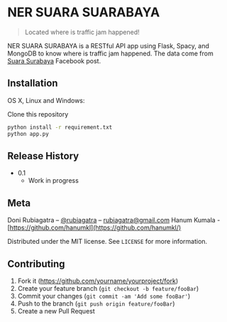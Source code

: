 # NER SUARA SUARABAYA 
> Located where is traffic jam happened! 

NER SUARA SURABAYA is a RESTful API app using Flask, Spacy, and MongoDB to know where is 
traffic jam happened. The data come from [Suara Surabaya](https://www.facebook.com/e100ss) Facebook post.


## Installation

OS X, Linux and Windows:

Clone this repository

```sh
python install -r requirement.txt
python app.py
```

## Release History

* 0.1
    * Work in progress

## Meta

Doni Rubiagatra – [@rubiagatra](https://twitter.com/rubiagatra) – rubiagatra@gmail.com
Hanum Kumala - [https://github.com/hanumkl](https://github.com/hanumkl/)

Distributed under the MIT license. See ``LICENSE`` for more information.


## Contributing

1. Fork it (<https://github.com/yourname/yourproject/fork>)
2. Create your feature branch (`git checkout -b feature/fooBar`)
3. Commit your changes (`git commit -am 'Add some fooBar'`)
4. Push to the branch (`git push origin feature/fooBar`)
5. Create a new Pull Request


